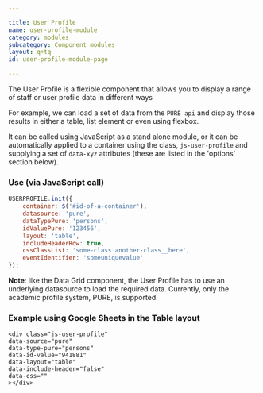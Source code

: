 ```yaml
---

title: User Profile
name: user-profile-module
category: modules
subcategory: Component modules
layout: q+tq
id: user-profile-module-page

---
```


<div class="lead"><p>The User Profile is a flexible component that allows you to display a range of staff or user profile data in different ways</p></div>

For example, we can load a set of data from the `PURE api` and display those results in either a table, list element or even using flexbox.

It can be called using JavaScript as a stand alone module, or it can be automatically applied to a container using the class, `js-user-profile` and supplying a set of `data-xyz` attributes (these are listed in the 'options' section below).

### Use (via JavaScript call)

```javascript
USERPROFILE.init({
    container: $('#id-of-a-container'),
    datasource: 'pure',
    dataTypePure: 'persons',
    idValuePure: '123456',
    layout: 'table',
    includeHeaderRow: true,
    cssClassList: 'some-class another-class__here',
    eventIdentifier: 'someuniquevalue'
});
```

**Note**: like the Data Grid component, the User Profile has to use an underlying datasource to load the required data. Currently, only the academic profile system, PURE, is supported.


### Example using Google Sheets in the Table layout

```markup
<div class="js-user-profile" 
data-source="pure"
data-type-pure="persons"
data-id-value="941881"
data-layout="table"
data-include-header="false"
data-css=""
></div>
```

<div class="js-user-profile" 
data-source="pure"
data-type-pure="persons"
data-id-value="941881"
data-layout="table"
data-include-header="false"
data-css=""
></div>